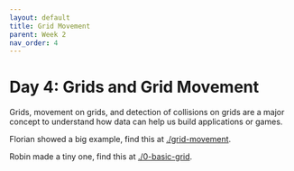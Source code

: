 ```yaml
---
layout: default
title: Grid Movement
parent: Week 2
nav_order: 4
---
```


# Day 4: Grids and Grid Movement

Grids, movement on grids, and detection of collisions on grids are a major concept to understand how data can help us build applications or games.

Florian showed a big example, find this at [./grid-movement](./grid-movement).

Robin made a tiny one, find this at [./0-basic-grid](./0-basic-grid).
